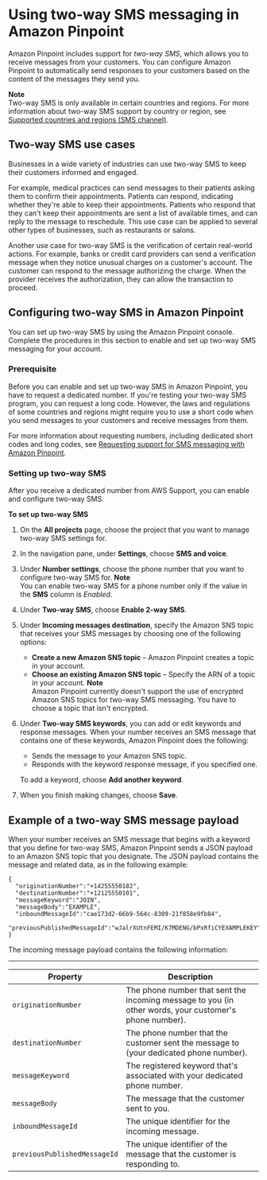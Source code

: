# Using two\-way SMS messaging in Amazon Pinpoint<a name="channels-sms-two-way"></a>

Amazon Pinpoint includes support for *two\-way SMS*, which allows you to receive messages from your customers\. You can configure Amazon Pinpoint to automatically send responses to your customers based on the content of the messages they send you\.

**Note**  
Two\-way SMS is only available in certain countries and regions\. For more information about two\-way SMS support by country or region, see [Supported countries and regions \(SMS channel\)](channels-sms-countries.md)\.

## Two\-way SMS use cases<a name="channels-sms-two-way-use-cases"></a>

Businesses in a wide variety of industries can use two\-way SMS to keep their customers informed and engaged\.

For example, medical practices can send messages to their patients asking them to confirm their appointments\. Patients can respond, indicating whether they're able to keep their appointments\. Patients who respond that they can't keep their appointments are sent a list of available times, and can reply to the message to reschedule\. This use case can be applied to several other types of businesses, such as restaurants or salons\.

Another use case for two\-way SMS is the verification of certain real\-world actions\. For example, banks or credit card providers can send a verification message when they notice unusual charges on a customer's account\. The customer can respond to the message authorizing the charge\. When the provider receives the authorization, they can allow the transaction to proceed\.

## Configuring two\-way SMS in Amazon Pinpoint<a name="channels-sms-two-way-configure"></a>

You can set up two\-way SMS by using the Amazon Pinpoint console\. Complete the procedures in this section to enable and set up two\-way SMS messaging for your account\.

### Prerequisite<a name="channels-sms-two-way-configure-prerequisite"></a>

Before you can enable and set up two\-way SMS in Amazon Pinpoint, you have to request a dedicated number\. If you're testing your two\-way SMS program, you can request a long code\. However, the laws and regulations of some countries and regions might require you to use a short code when you send messages to your customers and receive messages from them\. 

For more information about requesting numbers, including dedicated short codes and long codes, see [Requesting support for SMS messaging with Amazon Pinpoint](channels-sms-awssupport.md)\.

### Setting up two\-way SMS<a name="channels-sms-two-way-configure-enable"></a>

After you receive a dedicated number from AWS Support, you can enable and configure two\-way SMS\.

**To set up two\-way SMS**

1. On the **All projects** page, choose the project that you want to manage two\-way SMS settings for\.

1. In the navigation pane, under **Settings**, choose **SMS and voice**\.

1. Under **Number settings**, choose the phone number that you want to configure two\-way SMS for\.
**Note**  
You can enable two\-way SMS for a phone number only if the value in the **SMS** column is *Enabled*\.

1. Under **Two\-way SMS**, choose **Enable 2\-way SMS**\.

1. Under **Incoming messages destination**, specify the Amazon SNS topic that receives your SMS messages by choosing one of the following options:
   + **Create a new Amazon SNS topic** – Amazon Pinpoint creates a topic in your account\.
   + **Choose an existing Amazon SNS topic** – Specify the ARN of a topic in your account\.
**Note**  
Amazon Pinpoint currently doesn't support the use of encrypted Amazon SNS topics for two\-way SMS messaging\. You have to choose a topic that isn't encrypted\.

1. Under **Two\-way SMS keywords**, you can add or edit keywords and response messages\. When your number receives an SMS message that contains one of these keywords, Amazon Pinpoint does the following:
   + Sends the message to your Amazon SNS topic\.
   + Responds with the keyword response message, if you specified one\.

   To add a keyword, choose **Add another keyword**\.

1. When you finish making changes, choose **Save**\.

## Example of a two\-way SMS message payload<a name="settings-account-sms-two-way-payload"></a>

When your number receives an SMS message that begins with a keyword that you define for two\-way SMS, Amazon Pinpoint sends a JSON payload to an Amazon SNS topic that you designate\. The JSON payload contains the message and related data, as in the following example:

```
{
  "originationNumber":"+14255550182",
  "destinationNumber":"+12125550101",
  "messageKeyword":"JOIN",
  "messageBody":"EXAMPLE",
  "inboundMessageId":"cae173d2-66b9-564c-8309-21f858e9fb84",
  "previousPublishedMessageId":"wJalrXUtnFEMI/K7MDENG/bPxRfiCYEXAMPLEKEY"
}
```

The incoming message payload contains the following information:


****  

| Property | Description | 
| --- | --- | 
| `originationNumber` | The phone number that sent the incoming message to you \(in other words, your customer's phone number\)\. | 
| `destinationNumber` | The phone number that the customer sent the message to \(your dedicated phone number\)\. | 
| `messageKeyword` | The registered keyword that's associated with your dedicated phone number\. | 
| `messageBody` | The message that the customer sent to you\. | 
| `inboundMessageId` | The unique identifier for the incoming message\. | 
| `previousPublishedMessageId` | The unique identifier of the message that the customer is responding to\. | 